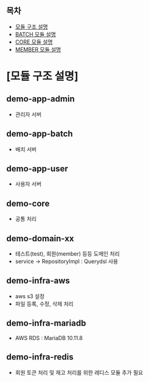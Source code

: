 ## 목차
- [모듈 구조 설명](./README_MODULE.md)
- [BATCH 모듈 설명](./README_BATCH.md)
- [CORE 모듈 설명](./README_CORE.md)
- [MEMBER 모듈 설명](./README_MEMBER.md)


[모듈 구조 설명]
====================== 

## demo-app-admin
- 관리자 서버

## demo-app-batch
- 배치 서버

## demo-app-user
- 사용자 서버

## demo-core
- 공통 처리

## demo-domain-xx
- 테스트(test), 회원(member) 등등 도메인 처리
- service -> RepositoryImpl : Querydsl 사용

## demo-infra-aws
- aws s3 설정 
- 파일 등록, 수정, 삭제 처리

## demo-infra-mariadb
- AWS RDS : MariaDB 10.11.8

## demo-infra-redis
- 회원 토큰 처리 및 재고 처리를 위한 레디스 모듈 추가 필요 